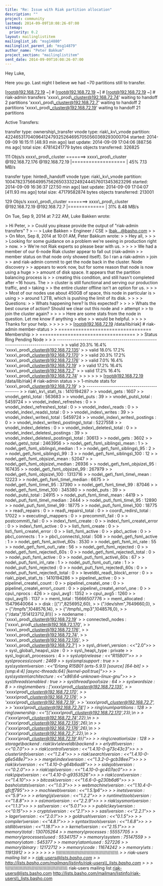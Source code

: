 ```yaml
---
title: "Re: Issue with Riak partition allocation"
description: ""
project: community
lastmod: 2014-09-09T10:08:26-07:00
sitemap:
  priority: 0.2
layout: mailinglistitem
mailinglist_id: "msg14880"
mailinglist_parent_id: "msg14879"
author_name: "Peter Bakkum"
project_section: "mailinglistitem"
sent_date: 2014-09-09T10:08:26-07:00
---
```



Hey Luke,

Here you go. Last night I believe we had ~70 partitions still to transfer.

[root@192.168.72.19 ~] #
[root@192.168.72.19 ~] #
[root@192.168.72.19 ~] # riak-admin transfers
'xxxx\\_prod\\_cluster@192.168.72.74' waiting to handoff 2 partitions
'xxxx\\_prod\\_cluster@192.168.72.7' waiting to handoff 2 partitions
'xxxx\\_prod\\_cluster@192.168.72.19' waiting to handoff 21 partitions

Active Transfers:

transfer type: ownership\\_transfer
vnode type: riak\\_kv\\_vnode
partition: 422465317040964124793252646957050560369293000704
started: 2014-09-09 16:15:11 [48.93 min ago]
last update: 2014-09-09 17:04:06 [887.56 ms ago]
total size: 47814241779 bytes
objects transferred: 326825

 111 Objs/s
xxxx\\_prod\\_cluster =======&gt; xxxx\\_prod\\_cluster
@192.168.72.176 @192.168.72.19
 |=================== | 45%
 7.13 MB/s

transfer type: hinted\\_handoff
vnode type: riak\\_kv\\_vnode
partition: 1004782375664995756265033322492444576013453623296
started: 2014-09-09 16:36:37 [27.50 min ago]
last update: 2014-09-09 17:04:07 [411.93 ms ago]
total size: 47179582874 bytes
objects transferred: 213001

 129 Objs/s
xxxx\\_prod\\_cluster =======&gt; xxxx\\_prod\\_cluster
@192.168.72.19 @192.168.72.7
 |============= | 31%
 8.48 MB/s



On Tue, Sep 9, 2014 at 7:22 AM, Luke Bakken  wrote:

&gt; Hi Peter,
&gt;
&gt; Could you please provide the output of "riak-admin transfers" ?
&gt; --
&gt; Luke Bakken
&gt; Engineer / CSE
&gt; lbak...@basho.com
&gt;
&gt;
&gt; On Mon, Sep 8, 2014 at 10:01 AM, Peter Bakkum  wrote:
&gt; &gt; Hey all,
&gt; &gt;
&gt; &gt; Looking for some guidance on a problem we're seeing in production right
&gt; now.
&gt; &gt; We're not Riak experts so please bear with us.
&gt; &gt;
&gt; &gt; We had a member of our 6-node Riak cluster appear to fall out (riak-admin
&gt; &gt; member status on that node only showed itself). So I ran a riak-admin
&gt; join
&gt; &gt; and riak-admin commit to get the node back in the cluster. Node discovery
&gt; &gt; appears to work now, but for some reason that node is now using a huge
&gt; &gt; amount of disk space. It appears that the partition balancing process is
&gt; &gt; creating this condition, and still hasn't completed after ~16 hours. The
&gt; &gt; cluster is still functional and serving our production traffic, and
&gt; taking
&gt; &gt; the entire cluster offline isn't an option for us.
&gt; &gt;
&gt; &gt; Most of our nodes use about 450GB of space, this node in particular is
&gt; using
&gt; &gt; around 1.2TB, which is pushing the limit of its disk.
&gt; &gt;
&gt; &gt; Questions:
&gt; &gt; Whats happening here? Is this expected?
&gt; &gt;
&gt; &gt; Whats the best course of action? Should we clear out this node and
&gt; attempt
&gt; &gt; to join the cluster again?
&gt; &gt;
&gt; &gt; Here are some stats from the node in question. Let me know if anything
&gt; else
&gt; &gt; would be helpful.
&gt; &gt;
&gt; &gt; Thanks for your help.
&gt; &gt;
&gt; &gt;
&gt; &gt; [root@192.168.72.19 /data/lib/riak] # riak-admin member-status
&gt; &gt; ================================= Membership
&gt; &gt; ==================================
&gt; &gt; Status Ring Pending Node
&gt; &gt;
&gt; -------------------------------------------------------------------------------
&gt; &gt; valid 20.3% 16.4% 'xxxx\\_prod\\_cluster@192.168.72.135'
&gt; &gt; valid 18.0% 17.2% 'xxxx\\_prod\\_cluster@192.168.72.170'
&gt; &gt; valid 20.3% 17.2% 'xxxx\\_prod\\_cluster@192.168.72.176'
&gt; &gt; valid 7.0% 16.4% 'xxxx\\_prod\\_cluster@192.168.72.19'
&gt; &gt; valid 17.2% 16.4% 'xxxx\\_prod\\_cluster@192.168.72.7'
&gt; &gt; valid 17.2% 16.4% 'xxxx\\_prod\\_cluster@192.168.72.74'
&gt; &gt;
&gt; &gt;
&gt; &gt; [root@192.168.72.19 /data/lib/riak] # riak-admin status
&gt; &gt; 1-minute stats for 'xxxx\\_prod\\_cluster@192.168.72.19'
&gt; &gt; -------------------------------------------
&gt; &gt; riak\\_kv\\_stat\\_ts : 1410194287
&gt; &gt; vnode\\_gets : 1607
&gt; &gt; vnode\\_gets\\_total : 563683
&gt; &gt; vnode\\_puts : 39
&gt; &gt; vnode\\_puts\\_total : 5459724
&gt; &gt; vnode\\_index\\_refreshes : 0
&gt; &gt; vnode\\_index\\_refreshes\\_total : 0
&gt; &gt; vnode\\_index\\_reads : 0
&gt; &gt; vnode\\_index\\_reads\\_total : 0
&gt; &gt; vnode\\_index\\_writes : 39
&gt; &gt; vnode\\_index\\_writes\\_total : 5459724
&gt; &gt; vnode\\_index\\_writes\\_postings : 0
&gt; &gt; vnode\\_index\\_writes\\_postings\\_total : 5227558
&gt; &gt; vnode\\_index\\_deletes : 0
&gt; &gt; vnode\\_index\\_deletes\\_total : 0
&gt; &gt; vnode\\_index\\_deletes\\_postings : 39
&gt; &gt; vnode\\_index\\_deletes\\_postings\\_total : 30613
&gt; &gt; node\\_gets : 3602
&gt; &gt; node\\_gets\\_total : 2463956
&gt; &gt; node\\_get\\_fsm\\_siblings\\_mean : 1
&gt; &gt; node\\_get\\_fsm\\_siblings\\_median : 1
&gt; &gt; node\\_get\\_fsm\\_siblings\\_95 : 2
&gt; &gt; node\\_get\\_fsm\\_siblings\\_99 : 3
&gt; &gt; node\\_get\\_fsm\\_siblings\\_100 : 12
&gt; &gt; node\\_get\\_fsm\\_objsize\\_mean : 52047
&gt; &gt; node\\_get\\_fsm\\_objsize\\_median : 26936
&gt; &gt; node\\_get\\_fsm\\_objsize\\_95 : 167435
&gt; &gt; node\\_get\\_fsm\\_objsize\\_99 : 267979
&gt; &gt; node\\_get\\_fsm\\_objsize\\_100 : 1313716
&gt; &gt; node\\_get\\_fsm\\_time\\_mean : 12223
&gt; &gt; node\\_get\\_fsm\\_time\\_median : 6675
&gt; &gt; node\\_get\\_fsm\\_time\\_95 : 37390
&gt; &gt; node\\_get\\_fsm\\_time\\_99 : 87046
&gt; &gt; node\\_get\\_fsm\\_time\\_100 : 345380
&gt; &gt; node\\_puts : 39
&gt; &gt; node\\_puts\\_total : 24915
&gt; &gt; node\\_put\\_fsm\\_time\\_mean : 4419
&gt; &gt; node\\_put\\_fsm\\_time\\_median : 2444
&gt; &gt; node\\_put\\_fsm\\_time\\_95 : 12890
&gt; &gt; node\\_put\\_fsm\\_time\\_99 : 18775
&gt; &gt; node\\_put\\_fsm\\_time\\_100 : 18775
&gt; &gt; read\\_repairs : 0
&gt; &gt; read\\_repairs\\_total : 0
&gt; &gt; coord\\_redirs\\_total : 17022
&gt; &gt; executing\\_mappers : 0
&gt; &gt; precommit\\_fail : 0
&gt; &gt; postcommit\\_fail : 0
&gt; &gt; index\\_fsm\\_create : 0
&gt; &gt; index\\_fsm\\_create\\_error : 0
&gt; &gt; index\\_fsm\\_active : 0
&gt; &gt; list\\_fsm\\_create : 0
&gt; &gt; list\\_fsm\\_create\\_error : 0
&gt; &gt; list\\_fsm\\_active : 0
&gt; &gt; pbc\\_active : 0
&gt; &gt; pbc\\_connects : 1
&gt; &gt; pbc\\_connects\\_total : 508
&gt; &gt; node\\_get\\_fsm\\_active : 1
&gt; &gt; node\\_get\\_fsm\\_active\\_60s : 3530
&gt; &gt; node\\_get\\_fsm\\_in\\_rate : 55
&gt; &gt; node\\_get\\_fsm\\_out\\_rate : 56
&gt; &gt; node\\_get\\_fsm\\_rejected : 0
&gt; &gt; node\\_get\\_fsm\\_rejected\\_60s : 0
&gt; &gt; node\\_get\\_fsm\\_rejected\\_total : 0
&gt; &gt; node\\_put\\_fsm\\_active : 0
&gt; &gt; node\\_put\\_fsm\\_active\\_60s : 67
&gt; &gt; node\\_put\\_fsm\\_in\\_rate : 1
&gt; &gt; node\\_put\\_fsm\\_out\\_rate : 1
&gt; &gt; node\\_put\\_fsm\\_rejected : 0
&gt; &gt; node\\_put\\_fsm\\_rejected\\_60s : 0
&gt; &gt; node\\_put\\_fsm\\_rejected\\_total : 0
&gt; &gt; leveldb\\_read\\_block\\_error : 0
&gt; &gt; riak\\_pipe\\_stat\\_ts : 1410194286
&gt; &gt; pipeline\\_active : 0
&gt; &gt; pipeline\\_create\\_count : 0
&gt; &gt; pipeline\\_create\\_one : 0
&gt; &gt; pipeline\\_create\\_error\\_count : 0
&gt; &gt; pipeline\\_create\\_error\\_one : 0
&gt; &gt; cpu\\_nprocs : 426
&gt; &gt; cpu\\_avg1 : 1352
&gt; &gt; cpu\\_avg5 : 1260
&gt; &gt; cpu\\_avg15 : 1137
&gt; &gt; mem\\_total : 15666507776
&gt; &gt; mem\\_allocated : 15479640064
&gt; &gt; disk : [{"/",8256952,60},
&gt; &gt; {"/dev/shm",7649660,0},
&gt; &gt; {"/tmpfs",1048576,14},
&gt; &gt; {"/tmpfs\\_mp3",1048576,0},
&gt; &gt; {"/data",1514123712,81}]
&gt; &gt; nodename : 'xxxx\\_prod\\_cluster@192.168.72.19'
&gt; &gt; connected\\_nodes : ['xxxx\\_prod\\_cluster@192.168.72.170',
&gt; &gt; 'xxxx\\_prod\\_cluster@192.168.72.176',
&gt; &gt; 'xxxx\\_prod\\_cluster@192.168.72.74',
&gt; &gt; 'xxxx\\_prod\\_cluster@192.168.72.135',
&gt; &gt; 'xxxx\\_prod\\_cluster@192.168.72.7']
&gt; &gt; sys\\_driver\\_version : &lt;&lt;"2.0"&gt;&gt;
&gt; &gt; sys\\_global\\_heaps\\_size : 0
&gt; &gt; sys\\_heap\\_type : private
&gt; &gt; sys\\_logical\\_processors : 4
&gt; &gt; sys\\_otp\\_release : &lt;&lt;"R15B01"&gt;&gt;
&gt; &gt; sys\\_process\\_count : 2469
&gt; &gt; sys\\_smp\\_support : true
&gt; &gt; sys\\_system\\_version : &lt;&lt;"Erlang R15B01 (erts-5.9.1) [source] [64-bit]
&gt; &gt; [smp:4:4] [async-threads:64] [kernel-poll:true]"&gt;&gt;
&gt; &gt; sys\\_system\\_architecture : &lt;&lt;"x86\\_64-unknown-linux-gnu"&gt;&gt;
&gt; &gt; sys\\_threads\\_enabled : true
&gt; &gt; sys\\_thread\\_pool\\_size : 64
&gt; &gt; sys\\_wordsize : 8
&gt; &gt; ring\\_members : ['xxxx\\_prod\\_cluster@192.168.72.135',
&gt; &gt; 'xxxx\\_prod\\_cluster@192.168.72.170',
&gt; &gt; 'xxxx\\_prod\\_cluster@192.168.72.176',
&gt; &gt; 'xxxx\\_prod\\_cluster@192.168.72.19',
&gt; &gt; 'xxxx\\_prod\\_cluster@192.168.72.7',
&gt; &gt; 'xxxx\\_prod\\_cluster@192.168.72.74']
&gt; &gt; ring\\_num\\_partitions : 128
&gt; &gt; ring\\_ownership : &lt;&lt;"[{'xxxx\\_prod\\_cluster@192.168.72.170',23},\\n
&gt; &gt; {'xxxx\\_prod\\_cluster@192.168.72.74',22},\\n
&gt; &gt; {'xxxx\\_prod\\_cluster@192.168.72.135',26},\\n
&gt; &gt; {'xxxx\\_prod\\_cluster@192.168.72.176',26},\\n
&gt; &gt; {'xxxx\\_prod\\_cluster@192.168.72.7',22},\\n
&gt; &gt; {'xxxx\\_prod\\_cluster@192.168.72.19',9}]"&gt;&gt;
&gt; &gt; ring\\_creation\\_size : 128
&gt; &gt; storage\\_backend : riak\\_kv\\_eleveldb\\_backend
&gt; &gt; erlydtl\\_version : &lt;&lt;"0.7.0"&gt;&gt;
&gt; &gt; riak\\_control\\_version : &lt;&lt;"1.4.10-0-g73c43c3"&gt;&gt;
&gt; &gt; cluster\\_info\\_version : &lt;&lt;"1.2.4"&gt;&gt;
&gt; &gt; riak\\_search\\_version : &lt;&lt;"1.4.10-0-g6e548e7"&gt;&gt;
&gt; &gt; merge\\_index\\_version : &lt;&lt;"1.3.2-0-gcb38ee7"&gt;&gt;
&gt; &gt; riak\\_kv\\_version : &lt;&lt;"1.4.10-0-g64b6ad8"&gt;&gt;
&gt; &gt; sidejob\\_version : &lt;&lt;"0.2.0"&gt;&gt;
&gt; &gt; riak\\_api\\_version : &lt;&lt;"1.4.10-0-gc407ac0"&gt;&gt;
&gt; &gt; riak\\_pipe\\_version : &lt;&lt;"1.4.10-0-g9353526"&gt;&gt;
&gt; &gt; riak\\_core\\_version : &lt;&lt;"1.4.10"&gt;&gt;
&gt; &gt; bitcask\\_version : &lt;&lt;"1.6.6-0-g230b6d6"&gt;&gt;
&gt; &gt; basho\\_stats\\_version : &lt;&lt;"1.0.3"&gt;&gt;
&gt; &gt; webmachine\\_version : &lt;&lt;"1.10.4-0-gfcff795"&gt;&gt;
&gt; &gt; mochiweb\\_version : &lt;&lt;"1.5.1p6"&gt;&gt;
&gt; &gt; inets\\_version : &lt;&lt;"5.9"&gt;&gt;
&gt; &gt; erlang\\_js\\_version : &lt;&lt;"1.2.2"&gt;&gt;
&gt; &gt; runtime\\_tools\\_version : &lt;&lt;"1.8.8"&gt;&gt;
&gt; &gt; os\\_mon\\_version : &lt;&lt;"2.2.9"&gt;&gt;
&gt; &gt; riak\\_sysmon\\_version : &lt;&lt;"1.1.3"&gt;&gt;
&gt; &gt; ssl\\_version : &lt;&lt;"5.0.1"&gt;&gt;
&gt; &gt; public\\_key\\_version : &lt;&lt;"0.15"&gt;&gt;
&gt; &gt; crypto\\_version : &lt;&lt;"2.1"&gt;&gt;
&gt; &gt; sasl\\_version : &lt;&lt;"2.2.1"&gt;&gt;
&gt; &gt; lager\\_version : &lt;&lt;"2.0.1"&gt;&gt;
&gt; &gt; goldrush\\_version : &lt;&lt;"0.1.5"&gt;&gt;
&gt; &gt; compiler\\_version : &lt;&lt;"4.8.1"&gt;&gt;
&gt; &gt; syntax\\_tools\\_version : &lt;&lt;"1.6.8"&gt;&gt;
&gt; &gt; stdlib\\_version : &lt;&lt;"1.18.1"&gt;&gt;
&gt; &gt; kernel\\_version : &lt;&lt;"2.15.1"&gt;&gt;
&gt; &gt; memory\\_total : 130705264
&gt; &gt; memory\\_processes : 55557705
&gt; &gt; memory\\_processes\\_used : 55341757
&gt; &gt; memory\\_system : 75147559
&gt; &gt; memory\\_atom : 545377
&gt; &gt; memory\\_atom\\_used : 527226
&gt; &gt; memory\\_binary : 12172712
&gt; &gt; memory\\_code : 11674242
&gt; &gt; memory\\_ets : 11913912
&gt; &gt;
&gt; &gt;
&gt; &gt;
&gt; &gt; \\_\\_\\_\\_\\_\\_\\_\\_\\_\\_\\_\\_\\_\\_\\_\\_\\_\\_\\_\\_\\_\\_\\_\\_\\_\\_\\_\\_\\_\\_\\_\\_\\_\\_\\_\\_\\_\\_\\_\\_\\_\\_\\_\\_\\_\\_\\_
&gt; &gt; riak-users mailing list
&gt; &gt; riak-users@lists.basho.com
&gt; &gt; http://lists.basho.com/mailman/listinfo/riak-users\\_lists.basho.com
&gt; &gt;
&gt;
\\_\\_\\_\\_\\_\\_\\_\\_\\_\\_\\_\\_\\_\\_\\_\\_\\_\\_\\_\\_\\_\\_\\_\\_\\_\\_\\_\\_\\_\\_\\_\\_\\_\\_\\_\\_\\_\\_\\_\\_\\_\\_\\_\\_\\_\\_\\_
riak-users mailing list
riak-users@lists.basho.com
http://lists.basho.com/mailman/listinfo/riak-users\\_lists.basho.com

